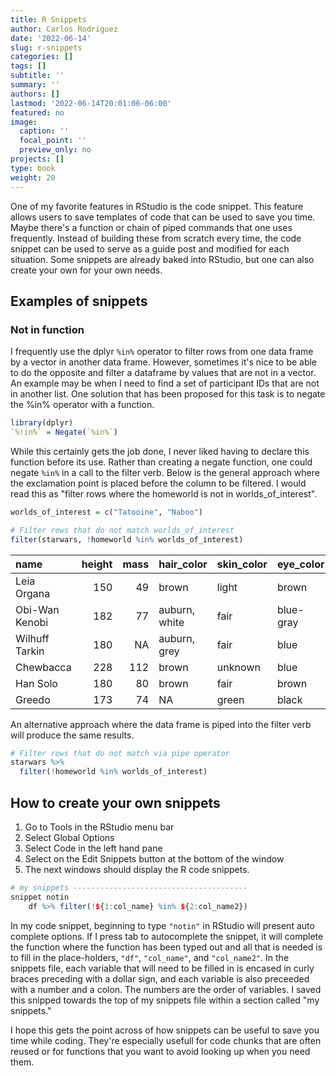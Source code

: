 ```yaml
---
title: R Snippets
author: Carlos Rodriguez
date: '2022-06-14'
slug: r-snippets
categories: []
tags: []
subtitle: ''
summary: ''
authors: []
lastmod: '2022-06-14T20:01:06-06:00'
featured: no
image:
  caption: ''
  focal_point: ''
  preview_only: no
projects: []
type: book
weight: 20
---
```



One of my favorite features in RStudio is the code snippet. This feature allows users to save templates of code that can be used to save you time. Maybe there's a function or chain of piped commands that one uses frequently. Instead of building these from scratch every time, the code snippet can be used to serve as a guide post and modified for each situation. Some snippets are already baked into RStudio, but one can also create your own for your own needs.

## Examples of snippets

### Not in function
I frequently use the dplyr `%in%` operator to filter rows from one data frame by a vector in another data frame. However, sometimes it's nice to be able to do the opposite and filter a dataframe by values that are not in a vector. An example may be when I need to find a set of participant IDs that are not in another list. One solution that has been proposed for this task is to negate the %in% operator with a function.

```r
library(dplyr)
`%!in%` = Negate(`%in%`)
```
While this certainly gets the job done, I never liked having to declare this function before its use. Rather than creating a negate function, one could negate `%in%` in a call to the filter verb. Below is the general approach where the exclamation point is placed before the column to be filtered. I would read this as "filter rows where the homeworld is not in worlds_of_interest".


```r
worlds_of_interest = c("Tatooine", "Naboo")
```

```r
# Filter rows that do not match worlds_of_interest
filter(starwars, !homeworld %in% worlds_of_interest)
```


<table>
 <thead>
  <tr>
   <th style="text-align:left;"> name </th>
   <th style="text-align:right;"> height </th>
   <th style="text-align:right;"> mass </th>
   <th style="text-align:left;"> hair_color </th>
   <th style="text-align:left;"> skin_color </th>
   <th style="text-align:left;"> eye_color </th>
   <th style="text-align:right;"> birth_year </th>
   <th style="text-align:left;"> sex </th>
   <th style="text-align:left;"> gender </th>
   <th style="text-align:left;"> homeworld </th>
   <th style="text-align:left;"> species </th>
  </tr>
 </thead>
<tbody>
  <tr>
   <td style="text-align:left;"> Leia Organa </td>
   <td style="text-align:right;"> 150 </td>
   <td style="text-align:right;"> 49 </td>
   <td style="text-align:left;"> brown </td>
   <td style="text-align:left;"> light </td>
   <td style="text-align:left;"> brown </td>
   <td style="text-align:right;"> 19 </td>
   <td style="text-align:left;"> female </td>
   <td style="text-align:left;"> feminine </td>
   <td style="text-align:left;"> Alderaan </td>
   <td style="text-align:left;"> Human </td>
  </tr>
  <tr>
   <td style="text-align:left;"> Obi-Wan Kenobi </td>
   <td style="text-align:right;"> 182 </td>
   <td style="text-align:right;"> 77 </td>
   <td style="text-align:left;"> auburn, white </td>
   <td style="text-align:left;"> fair </td>
   <td style="text-align:left;"> blue-gray </td>
   <td style="text-align:right;"> 57 </td>
   <td style="text-align:left;"> male </td>
   <td style="text-align:left;"> masculine </td>
   <td style="text-align:left;"> Stewjon </td>
   <td style="text-align:left;"> Human </td>
  </tr>
  <tr>
   <td style="text-align:left;"> Wilhuff Tarkin </td>
   <td style="text-align:right;"> 180 </td>
   <td style="text-align:right;"> NA </td>
   <td style="text-align:left;"> auburn, grey </td>
   <td style="text-align:left;"> fair </td>
   <td style="text-align:left;"> blue </td>
   <td style="text-align:right;"> 64 </td>
   <td style="text-align:left;"> male </td>
   <td style="text-align:left;"> masculine </td>
   <td style="text-align:left;"> Eriadu </td>
   <td style="text-align:left;"> Human </td>
  </tr>
  <tr>
   <td style="text-align:left;"> Chewbacca </td>
   <td style="text-align:right;"> 228 </td>
   <td style="text-align:right;"> 112 </td>
   <td style="text-align:left;"> brown </td>
   <td style="text-align:left;"> unknown </td>
   <td style="text-align:left;"> blue </td>
   <td style="text-align:right;"> 200 </td>
   <td style="text-align:left;"> male </td>
   <td style="text-align:left;"> masculine </td>
   <td style="text-align:left;"> Kashyyyk </td>
   <td style="text-align:left;"> Wookiee </td>
  </tr>
  <tr>
   <td style="text-align:left;"> Han Solo </td>
   <td style="text-align:right;"> 180 </td>
   <td style="text-align:right;"> 80 </td>
   <td style="text-align:left;"> brown </td>
   <td style="text-align:left;"> fair </td>
   <td style="text-align:left;"> brown </td>
   <td style="text-align:right;"> 29 </td>
   <td style="text-align:left;"> male </td>
   <td style="text-align:left;"> masculine </td>
   <td style="text-align:left;"> Corellia </td>
   <td style="text-align:left;"> Human </td>
  </tr>
  <tr>
   <td style="text-align:left;"> Greedo </td>
   <td style="text-align:right;"> 173 </td>
   <td style="text-align:right;"> 74 </td>
   <td style="text-align:left;"> NA </td>
   <td style="text-align:left;"> green </td>
   <td style="text-align:left;"> black </td>
   <td style="text-align:right;"> 44 </td>
   <td style="text-align:left;"> male </td>
   <td style="text-align:left;"> masculine </td>
   <td style="text-align:left;"> Rodia </td>
   <td style="text-align:left;"> Rodian </td>
  </tr>
</tbody>
</table>

An alternative approach where the data frame is piped into the filter verb will produce the same results.

```r
# Filter rows that do not match via pipe operator
starwars %>%
  filter(!homeworld %in% worlds_of_interest)
```



## How to create your own snippets

1. Go to Tools in the RStudio menu bar
2. Select Global Options
3. Select Code in the left hand pane
4. Select on the Edit Snippets button at the bottom of the window
5. The next windows should display the R code snippets.


```r
# my snippets ---------------------------------------
snippet notin
	df %>% filter(!${1:col_name} %in% ${2:col_name2})
```

In my code snippet, beginning to type `"notin"` in RStudio will present auto complete options. If I press tab to autocomplete the snippet, it will complete the function where the function has been typed out and all that is needed is to fill in the place-holders, `"df"`, `"col_name"`, and `"col_name2"`. In the snippets file, each variable that will need to be filled in is encased in curly braces preceding with a dollar sign, and each variable is also preceeded with a number and a colon. The numbers are the order of variables. I saved this snipped towards the top of my snippets file within a section called "my snippets."

I hope this gets the point across of how snippets can be useful to save you time while coding. They're especially usefull for code chunks that are often reused or for functions that you want to avoid looking up when you need them.
